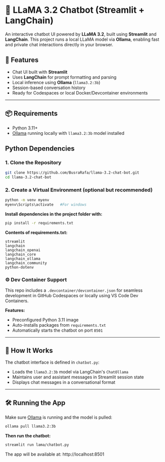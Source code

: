 # 🦙 LLaMA 3.2 Chatbot (Streamlit + LangChain)

An interactive chatbot UI powered by **LLaMA 3.2**, built using **Streamlit** and **LangChain**. This project runs a local LLaMA model via **Ollama**, enabling fast and private chat interactions directly in your browser.

## 🚀 Features

- Chat UI built with **Streamlit**
- Uses **LangChain** for prompt formatting and parsing
- Local inference using **Ollama** (`llama3.2:3b`)
- Session-based conversation history
- Ready for Codespaces or local Docker/Devcontainer environments

---

## 📦 Requirements

- Python 3.11+
- [Ollama](https://ollama.com/) running locally with `llama3.2:3b` model installed

## Python Dependencies

### 1. Clone the Repository
```bash
git clone https://github.com/BusraRafa/llama-3.2-chat-bot.git
cd llama-3.2-chat-bot
```
### 2. Create a Virtual Environment (optional but recommended)
```bash
python -m venv myenv
myenv\Scripts\activate   #For windows
```
**Install dependencies in the project folder with:**
   ```bash
   pip install -r requirements.txt
```
**Contents of requirements.txt:**
```nginx
streamlit
langchain
langchain_openai
langchain_core
langchain_ollama
langchain_community
python-dotenv
```
### ⚙️ Dev Container Support

This repo includes a `.devcontainer/devcontainer.json` for seamless development in GitHub Codespaces or locally using VS Code Dev Containers.

**Features:**

- Preconfigured Python 3.11 image  
- Auto-installs packages from `requirements.txt`  
- Automatically starts the chatbot on port `8501`

---

## 🧠 How It Works

The chatbot interface is defined in `chatbot.py`:

- Loads the `llama3.2:3b` model via LangChain's `ChatOllama`
- Maintains user and assistant messages in Streamlit session state
- Displays chat messages in a conversational format

---

## 🛠️ Running the App

Make sure [Ollama](https://ollama.com/) is running and the model is pulled:

```bash
ollama pull llama3.2:3b
```
**Then run the chatbot:**
```bash
streamlit run lama/chatbot.py
```
The app will be available at: http://localhost:8501
